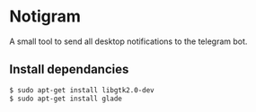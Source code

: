 # Notigram
A small tool to send all desktop notifications to the telegram bot.

## Install dependancies
```sh
$ sudo apt-get install libgtk2.0-dev
$ sudo apt-get install glade
```
